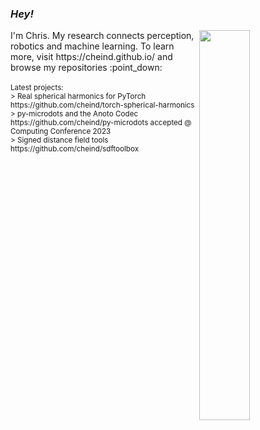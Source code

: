 ### *Hey!* 

<img align="right" src="https://github-readme-stats.vercel.app/api?username=cheind" width="40%">
I'm Chris. My research connects perception, robotics and machine learning. To learn more, visit https://cheind.github.io/ and browse my repositories :point_down:
<br><br>
<sub>Latest projects:<br>
  > Real spherical harmonics for PyTorch https://github.com/cheind/torch-spherical-harmonics<br>
  > py-microdots and the Anoto Codec https://github.com/cheind/py-microdots accepted @ Computing Conference 2023<br>
  > Signed distance field tools https://github.com/cheind/sdftoolbox<br>  
</sub>




